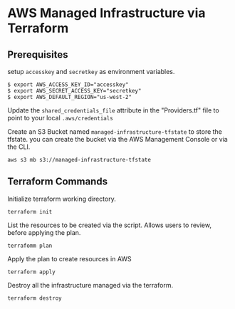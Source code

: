 # AWS Managed Infrastructure via Terraform


## Prerequisites
setup `accesskey` and  `secretkey` as environment variables.
~~~
$ export AWS_ACCESS_KEY_ID="accesskey"
$ export AWS_SECRET_ACCESS_KEY="secretkey"
$ export AWS_DEFAULT_REGION="us-west-2"
~~~

Update the `shared_credentials_file` attribute in the "Providers.tf" file to point to your local `.aws/credentials`

Create an S3 Bucket named `managed-infrastructure-tfstate` to store the tfstate. you can create the bucket 
via the AWS Management Console or via the CLI. 

~~~
aws s3 mb s3://managed-infrastructure-tfstate
~~~


## Terraform Commands
Initialize terraform working directory.
~~~
terraform init
~~~
List the resources to be created via the script. Allows users to review, before applying the plan. 
~~~
terrafomm plan
~~~
Apply the plan to create resources in AWS 
~~~
terraform apply
~~~
Destroy all the infrastructure managed via the terraform. 
~~~
terraform destroy
~~~